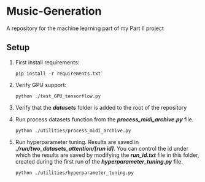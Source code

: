 # Music-Generation
A repository for the machine learning part of my Part II project

## Setup

1. First install requirements: 
   
   `pip install -r requirements.txt`
   
2. Verify GPU support:
   
   `python ./test_GPU_tensorflow.py`

3. Verify that the ***datasets*** folder is added to the root of the repository

4. Run process datasets function from the ***process_midi_archive.py*** file.

   `python ./utilities/process_midi_archive.py`

5. Run hyperparameter tuning. Results are saved in ***./run/two_datasets_attention/[run id]***. 
   You can control the id under which the results are saved by modifying the ***run_id.txt*** file in this folder, 
   created during the first run of the ***hyperparameter_tuning.py*** file.

   `python ./utilities/hyperparameter_tuning.py`